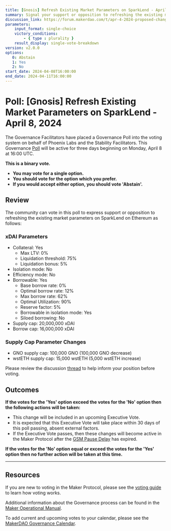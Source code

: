 ```yaml
---
title: [Gnosis] Refresh Existing Market Parameters on SparkLend - April 8, 2024
summary: Signal your support or opposition to refreshing the existing market parameters on SparkLend on Gnosis.
discussion_link: https://forum.makerdao.com/t/apr-4-2024-proposed-changes-to-sparklend-for-upcoming-spell/24033
parameters:
    input_format: single-choice
    victory_conditions:
        - { type : plurality }
    result_display: single-vote-breakdown
version: v2.0.0
options:
   0: Abstain
   1: Yes
   2: No
start_date: 2024-04-08T16:00:00
end_date: 2024-04-11T16:00:00
---
```

# Poll: [Gnosis] Refresh Existing Market Parameters on SparkLend - April 8, 2024

The Governance Facilitators have placed a Governance Poll into the voting system on behalf of Phoenix Labs and the Stability Facilitators. This Governance [Poll](https://manual.makerdao.com/governance/governance-cycle/weekly-governance-cycle#weekly-governance-cycle-definitions-mip16c1) will be active for three days beginning on Monday, April 8 at 16:00 UTC.

**This is a binary vote.**
- **You may vote for a single option.**
- **You should vote for the option which you prefer.**
- **If you would accept either option, you should vote 'Abstain'.**

## Review

The community can vote in this poll to express support or opposition to refreshing the existing market parameters on SparkLend on Ethereum as follows:

### xDAI Parameters

- Collateral: Yes
  - Max LTV: 0%
  - Liquidation threshold: 75%
  - Liquidation bonus: 5%
- Isolation mode: No
- Efficiency mode: No
- Borrowable: Yes
  - Base borrow rate: 0%
  - Optimal borrow rate: 12%
  - Max borrow rate: 62%
  - Optimal Utilization: 90%
  - Reserve factor: 5%
  - Borrowable in isolation mode: Yes
  - Siloed borrowing: No
- Supply cap: 20,000,000 xDAI
- Borrow cap: 16,000,000 xDAI

### Supply Cap Parameter Changes

- GNO supply cap: 100,000 GNO (100,000 GNO decrease)
- wstETH supply cap: 15,000 wstETH (5,000 wstETH increase)

Please review the discussion [thread](https://forum.makerdao.com/t/apr-4-2024-proposed-changes-to-sparklend-for-upcoming-spell/24033) to help inform your position before voting.

## Outcomes

**If the votes for the 'Yes' option exceed the votes for the 'No' option then the following actions will be taken:**
- This change will be included in an upcoming Executive Vote.
- It is expected that this Executive Vote will take place within 30 days of this poll passing, absent external factors.
- If the Executive Vote passes, then these changes will become active in the Maker Protocol after the [GSM Pause Delay](https://manual.makerdao.com/parameter-index/core/param-gsm-pause-delay) has expired.

**If the votes for the 'No' option equal or exceed the votes for the 'Yes' option then no further action will be taken at this time.**

---

## Resources

If you are new to voting in the Maker Protocol, please see the [voting guide](https://manual.makerdao.com/governance/voting-in-makerdao/on-chain-governance) to learn how voting works.

Additional information about the Governance process can be found in the [Maker Operational Manual](https://manual.makerdao.com).

To add current and upcoming votes to your calendar, please see the [MakerDAO Governance Calendar](https://manual.makerdao.com/makerdao/calendars/governance-calendar).
